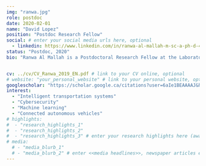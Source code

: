 ```yaml
---
img: "ranwa.jpg"
role: postdoc
date: 2020-02-01
name: "David Lopez"
position: "Postdoc Research Fellow"
social: # enter your social media urls here, optional
  - linkedin: https://www.linkedin.com/in/ranwa-al-mallah-m-sc-a-ph-d-42112791/
status: "Postdoc, 2020"
bio: "Ranwa Al Mallah is a Postdoctoral Research Fellow at the Laboratory of Innovations in Transportation at Ryerson University working under the supervision of Dr. Bilal Farooq. Ranwa completed her Bachelor and Master’s degree at Polytechnique Montreal in 2008 and she specialized in telecommunications and networking. She earned her Ph.D. in Computer Science from the department of Computer and Software Engineering in 2018. Her research on vehicular networks and traffic safety and efficiency applications led to her thesis: "Traffic congestion analysis via connected vehicles", where she applied artificial intelligence techniques to solve different problems in this field of application. She has over eight years of industry experience in IT and telecommunications project management. Her current research goal is to develop multidisciplinary, secure and highly intelligent solutions for the planning, design and operation of intelligent transportation systems.


cv: ../cv/CV_Ranwa_2019_EN.pdf # link to your CV online, optional
# website: "your_personal_website" # link to your personal website, optional
googlescholar: "https://scholar.google.ca/citations?user=6aIe1BEAAAAJ&hl=fr&oi=ao" # link to your google scholar profile, optional
interest:
  - "Intelligent transportation systems"
  - "Cybersecurity"
  - "Machine learning" 
  - "Connected autonomous vehicles"
# highlights:
#  - "research_highlights_1"
#  - "research_highlights_2"
#  - "research_highlights_3" # enter your research highlights here (awards, achievements, etc.), optional
# media:
  # - "media_blurb_1"
  # - "media_blurb_2" # enter <<media headlines>>, newspaper articles etc...
---
```

